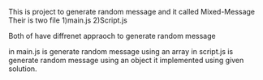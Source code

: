 This is project to generate random message and it called Mixed-Message
Their is two file 1)main.js
                  2)Script.js

Both of have diffrenet appraoch to generate random message

in main.js is generate random message using an array
in script.js is generate random message using an object it implemented using given solution.
